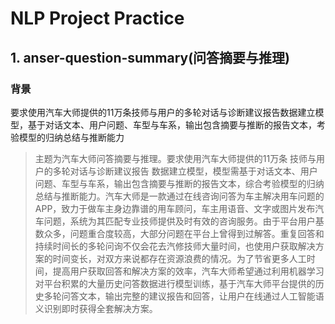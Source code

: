 # NLP Project Practice
## 1. anser-question-summary(问答摘要与推理)
### 背景
要求使用汽车大师提供的11万条技师与用户的多轮对话与诊断建议报告数据建立模型，基于对话文本、用户问题、车型与车系，输出包含摘要与推断的报告文本，考验模型的归纳总结与推断能力
> 主题为汽车大师问答摘要与推理。要求使用汽车大师提供的11万条 技师与用户的多轮对话与诊断建议报告 数据建立模型，模型需基于对话文本、用户问题、车型与车系，输出包含摘要与推断的报告文本，综合考验模型的归纳总结与推断能力。汽车大师是一款通过在线咨询问答为车主解决用车问题的APP，致力于做车主身边靠谱的用车顾问，车主用语音、文字或图片发布汽车问题，系统为其匹配专业技师提供及时有效的咨询服务。由于平台用户基数众多，问题重合度较高，大部分问题在平台上曾得到过解答。重复回答和持续时间长的多轮问询不仅会花去汽修技师大量时间，也使用户获取解决方案的时间变长，对双方来说都存在资源浪费的情况。为了节省更多人工时间，提高用户获取回答和解决方案的效率，汽车大师希望通过利用机器学习对平台积累的大量历史问答数据进行模型训练，基于汽车大师平台提供的历史多轮问答文本，输出完整的建议报告和回答，让用户在线通过人工智能语义识别即时获得全套解决方案。

